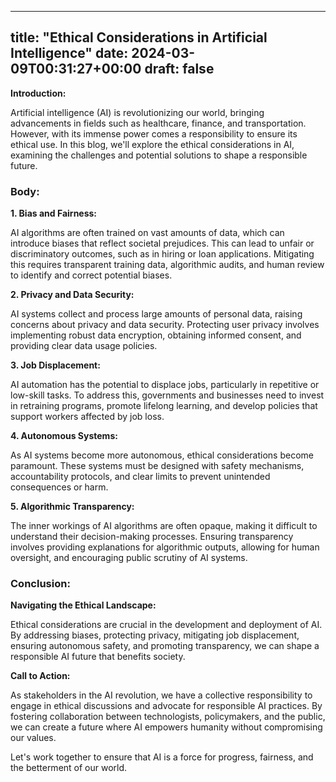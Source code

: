 
---
title: "Ethical Considerations in Artificial Intelligence"
date: 2024-03-09T00:31:27+00:00
draft: false
---

**Introduction:**

Artificial intelligence (AI) is revolutionizing our world, bringing advancements in fields such as healthcare, finance, and transportation. However, with its immense power comes a responsibility to ensure its ethical use. In this blog, we'll explore the ethical considerations in AI, examining the challenges and potential solutions to shape a responsible future.

### Body:

**1. Bias and Fairness:**

AI algorithms are often trained on vast amounts of data, which can introduce biases that reflect societal prejudices. This can lead to unfair or discriminatory outcomes, such as in hiring or loan applications. Mitigating this requires transparent training data, algorithmic audits, and human review to identify and correct potential biases.

**2. Privacy and Data Security:**

AI systems collect and process large amounts of personal data, raising concerns about privacy and data security. Protecting user privacy involves implementing robust data encryption, obtaining informed consent, and providing clear data usage policies.

**3. Job Displacement:**

AI automation has the potential to displace jobs, particularly in repetitive or low-skill tasks. To address this, governments and businesses need to invest in retraining programs, promote lifelong learning, and develop policies that support workers affected by job loss.

**4. Autonomous Systems:**

As AI systems become more autonomous, ethical considerations become paramount. These systems must be designed with safety mechanisms, accountability protocols, and clear limits to prevent unintended consequences or harm.

**5. Algorithmic Transparency:**

The inner workings of AI algorithms are often opaque, making it difficult to understand their decision-making processes. Ensuring transparency involves providing explanations for algorithmic outputs, allowing for human oversight, and encouraging public scrutiny of AI systems.

### Conclusion:

**Navigating the Ethical Landscape:**

Ethical considerations are crucial in the development and deployment of AI. By addressing biases, protecting privacy, mitigating job displacement, ensuring autonomous safety, and promoting transparency, we can shape a responsible AI future that benefits society.

**Call to Action:**

As stakeholders in the AI revolution, we have a collective responsibility to engage in ethical discussions and advocate for responsible AI practices. By fostering collaboration between technologists, policymakers, and the public, we can create a future where AI empowers humanity without compromising our values.

Let's work together to ensure that AI is a force for progress, fairness, and the betterment of our world.